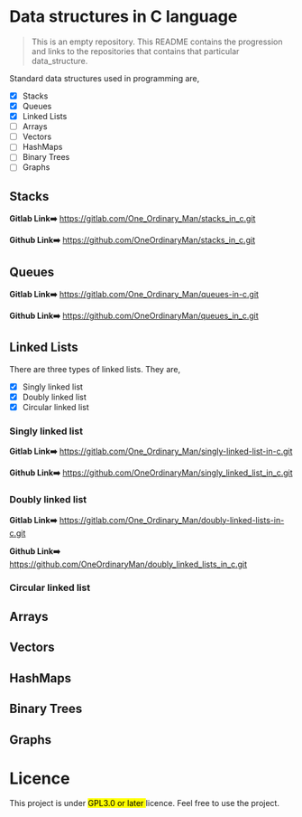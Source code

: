 # Data structures in C language

> This is an empty repository. This README contains the progression and links to the repositories that contains that particular data_structure.

Standard data structures used in programming are,

- [x] Stacks
- [x] Queues
- [x] Linked Lists
- [ ] Arrays
- [ ] Vectors
- [ ] HashMaps
- [ ] Binary Trees
- [ ] Graphs

## Stacks
__Gitlab Link➡️__ https://gitlab.com/One_Ordinary_Man/stacks_in_c.git

__Github Link➡️__ https://github.com/OneOrdinaryMan/stacks_in_c.git
## Queues
__Gitlab Link➡️__ https://gitlab.com/One_Ordinary_Man/queues-in-c.git

__Github Link➡️__ https://github.com/OneOrdinaryMan/queues_in_c.git
## Linked Lists
There are three types of linked lists. They are,
- [x] Singly linked list
- [x] Doubly linked list
- [x] Circular linked list
### Singly linked list
__Gitlab Link➡️__ https://gitlab.com/One_Ordinary_Man/singly-linked-list-in-c.git

__Github Link➡️__ https://github.com/OneOrdinaryMan/singly_linked_list_in_c.git
### Doubly linked list
__Gitlab Link➡️__ https://gitlab.com/One_Ordinary_Man/doubly-linked-lists-in-c.git

__Github Link➡️__ https://github.com/OneOrdinaryMan/doubly_linked_lists_in_c.git
### Circular linked list
## Arrays
## Vectors
## HashMaps
## Binary Trees
## Graphs
# Licence
This project is under <mark> GPL3.0 or later </mark>licence. Feel free to use the project.
